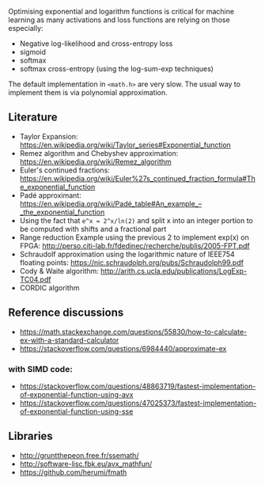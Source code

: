 Optimising exponential and logarithm functions is critical for machine learning as many activations and loss functions are relying on those especially:

  - Negative log-likelihood and cross-entropy loss
  - sigmoid
  - softmax
  - softmax cross-entropy (using the log-sum-exp techniques)

The default implementation in `<math.h>` are very slow. The usual way to implement them is via polynomial approximation.

## Literature

- Taylor Expansion: https://en.wikipedia.org/wiki/Taylor_series#Exponential_function
- Remez algorithm and Chebyshev approximation: https://en.wikipedia.org/wiki/Remez_algorithm
- Euler's continued fractions: https://en.wikipedia.org/wiki/Euler%27s_continued_fraction_formula#The_exponential_function
- Padé approximant: https://en.wikipedia.org/wiki/Padé_table#An_example_–_the_exponential_function
- Using the fact that `e^x = 2^x/ln(2)` and split x into an integer portion to be computed with shifts and a fractional part
- Range reduction
  Example using the previous 2 to implement exp(x) on FPGA: http://perso.citi-lab.fr/fdedinec/recherche/publis/2005-FPT.pdf
- Schraudolf approximation using the logarithmic nature of IEEE754 floating points: https://nic.schraudolph.org/pubs/Schraudolph99.pdf
- Cody & Waite algorithm: http://arith.cs.ucla.edu/publications/LogExp-TC04.pdf
- CORDIC algorithm

## Reference discussions

- https://math.stackexchange.com/questions/55830/how-to-calculate-ex-with-a-standard-calculator
- https://stackoverflow.com/questions/6984440/approximate-ex

### with SIMD code:
- https://stackoverflow.com/questions/48863719/fastest-implementation-of-exponential-function-using-avx
- https://stackoverflow.com/questions/47025373/fastest-implementation-of-exponential-function-using-sse

## Libraries
- http://gruntthepeon.free.fr/ssemath/
- http://software-lisc.fbk.eu/avx_mathfun/
- https://github.com/herumi/fmath
